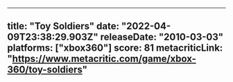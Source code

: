 
---
title: "Toy Soldiers"
date: "2022-04-09T23:38:29.903Z"
releaseDate: "2010-03-03"
platforms: ["xbox360"]
score: 81
metacriticLink: "https://www.metacritic.com/game/xbox-360/toy-soldiers"
---
